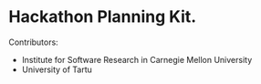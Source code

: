 # Hackathon Planning Kit.

Contributors:
- Institute for Software Research in Carnegie Mellon University
- University of Tartu
